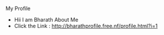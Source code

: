 My Profile
* Hii I am Bharath About Me
* Click the Link : http://bharathprofile.free.nf/profile.html?i=1
